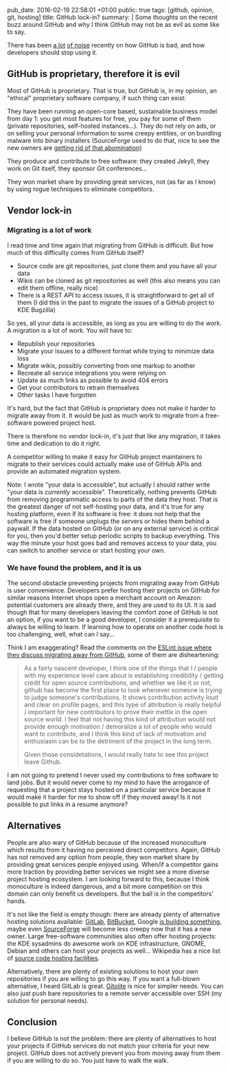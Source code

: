 pub_date: 2016-02-19 22:58:01 +01:00
public: true
tags: [github, opinion, git, hosting]
title: GitHub lock-in?
summary: |
    Some thoughts on the recent buzz around GitHub and why I think GitHub may not be as evil as some like to say.

There has been [a lot][noise1] [of noise][noise2] recently on how GitHub is bad, and how developers should stop using it.

[noise1]: http://blog.schiessle.org/2016/02/12/the-next-generation-of-code-hosting-platforms/?utm_content=buffer1b401&utm_medium=social&utm_source=twitter.com&utm_campaign=buffer
[noise2]: http://uk.businessinsider.com/github-the-full-inside-story-2016-2?r=US&IR=T

## GitHub is proprietary, therefore it is evil

Most of GitHub is proprietary. That is true, but GitHub is, in my opinion, an "ethical" proprietary software company, if such thing can exist:

They have been running an open-core based, sustainable business model from day 1: you get most features for free, you pay for some of them (private repositories, self-hosted instances...). They do not rely on ads, or on selling your personal information to some creepy entities, or on bundling malware into binary installers (SourceForge used to do that, nice to see the new owners are [getting rid of that abomination][sfdevshare])

They produce and contribute to free software: they created Jekyll, they work on Git itself, they sponsor Git conferences...

They won market share by providing great services, not (as far as I know) by using rogue techniques to eliminate competitors.

[sfdevshare]: https://sourceforge.net/blog/sourceforge-acquisition-and-future-plans/

## Vendor lock-in

### Migrating is a lot of work

I read time and time again that migrating from GitHub is difficult. But how much of this difficulty comes from GitHub itself?

- Source code are git repositories, just clone them and you have all your data
- Wikis can be cloned as git repositories as well (this also means you can edit them offline, really nice)
- There is a REST API to access issues, it is straightforward to get all of them (I did this in the past to migrate the issues of a GitHub project to KDE Bugzilla)

So yes, all your data is accessible, as long as you are willing to do the work. A migration is a lot of work. You will have to:

- Republish your repositories
- Migrate your issues to a different format while trying to minimize data loss
- Migrate wikis, possibly converting from one markup to another
- Recreate all service integrations you were relying on
- Update as much links as possible to avoid 404 errors
- Get your contributors to retrain themselves
- Other tasks I have forgotten

It's hard, but the fact that GitHub is proprietary does not make it harder to migrate away from it. It would be just as much work to migrate from a free-software powered project host.

There is therefore no vendor lock-in, it's just that like any migration, it takes time and dedication to do it right.

A competitor willing to make it easy for GitHub project maintainers to migrate to their services could actually make use of GitHub APIs and provide an automated migration system.

Note: I wrote "your data is accessible", but actually I should rather write "your data is *currently* accessible". Theoretically, nothing prevents GitHub from removing programmatic access to parts of the data they host. That is the greatest danger of not self-hosting your data, and it's true for any hosting platform, even if its software is free: it does not help that the software is free if someone unplugs the servers or hides them behind a paywall. If the data hosted on GitHub (or on any external service) is critical for you, then you'd better setup periodic scripts to backup everything. This way the minute your host goes bad and removes access to your data, you can switch to another service or start hosting your own.

### We have found the problem, and it is us

The second obstacle preventing projects from migrating away from GitHub is user convenience. Developers prefer hosting their projects on GitHub for similar reasons Internet shops open a merchant account on Amazon: potential customers are already there, and they are used to its UI. It is sad though that for many developers leaving the comfort zone of GitHub is not an option, if you want to be a good developer, I consider it a prerequisite to always be willing to learn. If learning how to operate on another code host is too challenging, well, what can I say...

Think I am exaggerating? Read the comments on the [ESLint issue where they discuss migrating away from GitHub][eslint], some of them are disheartening:

> As a fairly nascent developer, I think one of the things that I / people with my experience level care about is establishing credibility / getting credit for open source contributions, and whether we like it or not, github has become the first place to look whenever someone is trying to judge someone's contributions. It shows contribution activity loud and clear on profile pages, and this type of attribution is really helpful / important for new contributors to prove their mettle in the open source world. I feel that not having this kind of attribution would not provide enough motivation / demoralize a lot of people who would want to contribute, and I think this kind of lack of motivation and enthusiasm can be to the detriment of the project in the long term.
>
> Given those considetations, I would really hate to see this project leave Github.

[eslint]: https://github.com/eslint/eslint/issues/5205

I am not going to pretend I never used my contributions to free software to land jobs. But it would never come to my mind to have the arrogance of requesting that a project stays hosted on a particular service because it would make it harder for me to show off if they moved away! Is it not possible to put links in a resume anymore?

## Alternatives

People are also wary of GitHub because of the increased monoculture which results from it having no perceived direct competitors. Again, GitHub has not removed any option from people, they won market share by providing great services people enjoyed using. When/if a competitor gains more traction by providing better services we might see a more diverse project hosting ecosystem. I am looking forward to this, because I think monoculture is indeed dangerous, and a bit more competition on this domain can only benefit us developers. But the ball is in the competitors' hands.

It's not like the field is empty though: there are already plenty of alternative hosting solutions available: [GitLab][], [BitBucket][], Google [is building something][gg], maybe even [SourceForge][] will become less creepy now that it has a new owner. Large free-software communities also often offer hosting projects: the KDE sysadmins do awesome work on KDE infrastructure, GNOME, Debian and others can host your projects as well... Wikipedia has a nice list of [source code hosting facilities][wk].

Alternatively, there are plenty of existing solutions to host your own repositories if you are willing to go this way. If you want a full-blown alternative, I heard GitLab is great. [Gitolite][] is nice for simpler needs. You can also just push bare repositories to a remote server accessible over SSH (my solution for personal needs).

## Conclusion

I believe GitHub is not the problem: there are plenty of alternatives to host your projects if GitHub services do not match your criteria for your new project. GitHub does not actively prevent you from moving away from them if you are willing to do so. You just have to walk the walk.

[wk]: https://en.wikipedia.org/wiki/Comparison_of_source_code_hosting_facilities
[GitLab]: http://gitlab.com
[BitBucket]: http://bitbucket.org
[SourceForge]: http://sourceforge.net
[gg]: https://cloud.google.com/source-repositories/
[Gitolite]: http://gitolite.com/gitolite/
